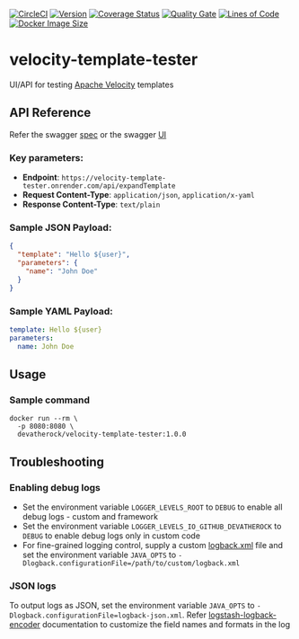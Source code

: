 [![CircleCI](https://circleci.com/gh/devatherock/velocity-template-tester.svg?style=svg)](https://circleci.com/gh/devatherock/velocity-template-tester)
[![Version](https://img.shields.io/docker/v/devatherock/velocity-template-tester?sort=semver)](https://hub.docker.com/r/devatherock/velocity-template-tester/)
[![Coverage Status](https://sonarcloud.io/api/project_badges/measure?project=velocity-template-tester&metric=coverage)](https://sonarcloud.io/component_measures?id=velocity-template-tester&metric=coverage)
[![Quality Gate](https://sonarcloud.io/api/project_badges/measure?project=velocity-template-tester&metric=alert_status)](https://sonarcloud.io/component_measures?id=velocity-template-tester&metric=alert_status&view=list)
[![Lines of Code](https://sonarcloud.io/api/project_badges/measure?project=velocity-template-tester&metric=ncloc)](https://sonarcloud.io/component_measures?id=velocity-template-tester&metric=ncloc)
[![Docker Image Size](https://img.shields.io/docker/image-size/devatherock/velocity-template-tester.svg?sort=date)](https://hub.docker.com/r/devatherock/velocity-template-tester/)
# velocity-template-tester
UI/API for testing [Apache Velocity](https://velocity.apache.org/engine/2.2/user-guide.html) templates

## API Reference
Refer the swagger [spec](https://velocity-template-tester.onrender.com/swagger/velocity-template-tester-1.2.0.yml)
or the swagger [UI](https://velocity-template-tester.onrender.com/swagger-ui/)

### Key parameters:
- **Endpoint**: `https://velocity-template-tester.onrender.com/api/expandTemplate`
- **Request Content-Type**: `application/json`, `application/x-yaml`
- **Response Content-Type**: `text/plain`

### Sample JSON Payload:
```json
{
  "template": "Hello ${user}",
  "parameters": {
    "name": "John Doe"
  }
}
```

### Sample YAML Payload:
```yaml
template: Hello ${user}
parameters:
  name: John Doe
```

## Usage
### Sample command

```
docker run --rm \
  -p 8080:8080 \
  devatherock/velocity-template-tester:1.0.0
```

## Troubleshooting
### Enabling debug logs
- Set the environment variable `LOGGER_LEVELS_ROOT` to `DEBUG` to enable all debug logs - custom and framework
- Set the environment variable `LOGGER_LEVELS_IO_GITHUB_DEVATHEROCK` to `DEBUG` to enable debug logs only in custom code
- For fine-grained logging control, supply a custom [logback.xml](http://logback.qos.ch/manual/configuration.html) file
and set the environment variable `JAVA_OPTS` to `-Dlogback.configurationFile=/path/to/custom/logback.xml`

### JSON logs

To output logs as JSON, set the environment variable `JAVA_OPTS` to `-Dlogback.configurationFile=logback-json.xml`. Refer
[logstash-logback-encoder](https://github.com/logstash/logstash-logback-encoder) documentation to customize the field names and 
formats in the log
